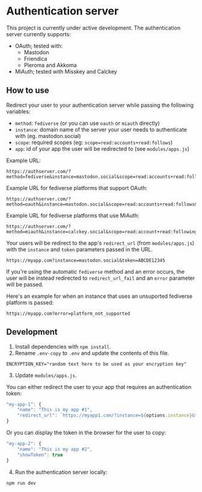 # Authentication server

This project is currently under active development. The authentication server currently supports:

- OAuth; tested with:
    - Mastodon
    - Friendica
    - Pleroma and Akkoma
- MiAuth; tested with Misskey and Calckey

## How to use

Redirect your user to your authentication server while passing the following variables:

- `method`: `fediverse` (or you can use `oauth` or `miauth` directly)
- `instance`: domain name of the server your user needs to authenticate with (eg. mastodon.social)
- `scope`: required scopes (eg: `scope=read:accounts+read:follows`)
- `app`: id of your app the user will be redirected to (see `modules/apps.js`)

Example URL:

```
https://authserver.com/?method=fediverse&instance=mastodon.social&scope=read:accounts+read:follows&app=myapp
```

Example URL for fediverse platforms that support OAuth:

```
https://authserver.com/?method=oauth&instance=mastodon.social&scope=read:accounts+read:follows&app=myapp
```

Example URL for fediverse platforms that use MiAuth:

```
https://authserver.com/?method=miauth&instance=calckey.social&scope=read:account+read:following&app=myapp
```

Your users will be redirect to the app's `redirect_url` (from `modules/apps.js`) with the `instance`
 and `token` parameters passed in the URL.

```
https://myapp.com?instance=mastodon.social&token=ABCDE12345
```

If you're using the automatic `fediverse` method and an error occurs, the user will be instead redirected to `redirect_url_fail` and an `error` parameter will be passed.

Here's an example for when an instance that uses an unsuported fediverse platform is passed:

```
https://myapp.com?error=platform_not_supported
```
## Development

1. Install dependencies with `npm install`.
2. Rename `.env-copy` to `.env` and update the contents of this file.

```
ENCRYPTION_KEY="random text here to be used as your encryption key"
```

3. Update `modules/apps.js`.

You can either redirect the user to your app that requires an authentication token:

```js
"my-app-1": {
    "name": "This is my app #1",
    "redirect_url": `https://myapp1.com/?instance=${options.instance}&token=${options.access_token}`
}
```

Or you can display the token in the browser for the user to copy:

```js
"my-app-2": {
    "name": "This is my app #2",
    "showToken": true
}
```

4. Run the authentication server locally:

```sh
npm run dev
```